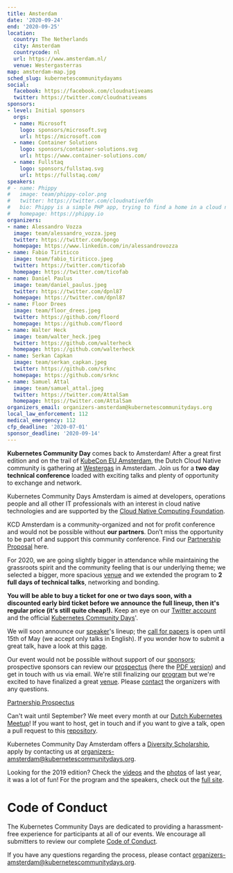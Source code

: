 ```yaml
---
title: Amsterdam
date: '2020-09-24'
end: '2020-09-25'
location:
  country: The Netherlands
  city: Amsterdam
  countrycode: nl
  url: https://www.amsterdam.nl/
  venue: Westergasterras
map: amsterdam-map.jpg
sched_slug: kubernetescommunitydayams
social:
  facebook: https://facebook.com/cloudnativeams
  twitter: https://twitter.com/cloudnativeams
sponsors:
- level: Initial sponsors
  orgs:
  - name: Microsoft
    logo: sponsors/microsoft.svg
    url: https://microsoft.com
  - name: Container Solutions
    logo: sponsors/container-solutions.svg
    url: https://www.container-solutions.com/
  - name: Fullstaq
    logo: sponsors/fullstaq.svg
    url: https://fullstaq.com/
speakers:
# - name: Phippy
#   image: team/phippy-color.png
#   twitter: https://twitter.com/cloudnativefdn
#   bio: Phippy is a simple PHP app, trying to find a home in a cloud native world.
#   homepage: https://phippy.io
organizers:
- name: Alessandro Vozza
  image: team/alessandro_vozza.jpeg
  twitter: https://twitter.com/bongo
  homepage: https://www.linkedin.com/in/alessandrovozza
- name: Fabio Tiriticco
  image: team/fabio_tiriticco.jpeg
  twitter: https://twitter.com/ticofab
  homepage: https://twitter.com/ticofab
- name: Daniel Paulus
  image: team/daniel_paulus.jpeg
  twitter: https://twitter.com/dpnl87
  homepage: https://twitter.com/dpnl87
- name: Floor Drees
  image: team/floor_drees.jpeg
  twitter: https://github.com/floord
  homepage: https://github.com/floord
- name: Walter Heck
  image: team/walter_heck.jpeg
  twitter: https://github.com/walterheck
  homepage: https://github.com/walterheck
- name: Serkan Capkan
  image: team/serkan_capkan.jpeg
  twitter: https://github.com/srknc
  homepage: https://github.com/srknc
- name: Samuel Attal 
  image: team/samuel_attal.jpeg
  twitter: https://twitter.com/AttalSam
  homepage: https://twitter.com/AttalSam
organizers_email: organizers-amsterdam@kubernetescommunitydays.org
local_law_enforcement: 112
medical_emergency: 112
cfp_deadline: '2020-07-01'
sponsor_deadline: '2020-09-14'
---
```


**Kubernetes Community Day** comes back to Amsterdam! After a great first edition and on the trail of [KubeCon EU Amsterdam](https://events.linuxfoundation.org/kubecon-cloudnativecon-europe/), the Dutch Cloud Native community is gathering at [Westergas](venue) in Amsterdam. Join us for a **two day technical conference** loaded with exciting talks and plenty of opportunity to exchange and network.

Kubernetes Community Days Amsterdam is aimed at developers, operations people and all other IT professionals with an interest in cloud native technologies and are supported by the [Cloud Native Computing Foundation](https://cncf.io). 

KCD Amsterdam is a community-organized and not for profit conference and would not be possible without **our partners**. Don’t miss the opportunity to be part of and support this community conference. Find our [Partnership Proposal](sponsor) here.

For 2020, we are going slightly bigger in attendance while maintaining the grassroots spirit and the community feeling that is our underlying theme; we selected a bigger, more spacious [venue](venue) and we extended the program to **2 full days of technical talks**, networking and bonding.

**You will be able to buy a ticket for one or two days soon, with a discounted early bird ticket before we announce the full lineup, then it's regular price (it's still quite cheap!).** Keep an eye on our [Twitter account](https://twitter.com/cloudnativeams) and the official [Kubernetes Community Days](https://twitter.com/KubernetesDays)'.

We will soon announce our [speaker](speakers)'s lineup; the [call for papers](https://sessionize.com/kcdams2020) is open until 15th of May (we accept only talks in English). If you wonder how to submit a great talk, have a look at this [page](cfp).

Our event would not be possible without support of our [sponsors](sponsor); prospective sponsors can review our [prospectus](prospectus) (here the [PDF version](/img/2020-amsterdam/kcdams2020_sponsor_prospectus.pdf)) and get in touch with us via email. We're still finalizing our [program](program) but we're excited to have finalized a great [venue](venue). Please [contact](contact) the organizers with any questions.

[Partnership Prospectus](/img/2020-amsterdam/kcdams2020_sponsor_prospectus.pdf)

Can't wait until September? We meet every month at our [Dutch Kubernetes Meetup](https://www.meetup.com/Dutch-Kubernetes-Meetup/)! If you want to host, get in touch and if you want to give a talk, open a pull request to this [repository](https://github.com/cloudnative-amsterdam/meetups).

Kubernetes Community Day Amsterdam offers a [Diversity Scholarship](diversity-scholarship), apply by contacting us at [organizers-amsterdam@kubernetescommunitydays.org](mailto:organizers-amsterdam@kubernetescommunitydays.org).

Looking for the 2019 edition? Check the [videos](https://www.youtube.com/playlist?list=PLQGLXxvf53b0fzCwFJSLRyn88bCoFNH2G) and the [photos](https://500px.com/cloudnativeams/galleries/kubernetes-community-day-amsterdam-2019) of last year,  it was a lot of fun! For the program and the speakers, check out the [full site](https://kubernetescommunitydays.org/events/2019-amsterdam/).


# Code of Conduct

The Kubernetes Community Days are dedicated to providing a  harassment-free experience for participants at all of our events. We encourage all submitters to review our complete [Code of Conduct](https://kubernetescommunitydays.org/code-of-conduct/).

If you have any questions regarding the process, please contact [organizers-amsterdam@kubernetescommunitydays.org](mailto:organizers-amsterdam@kubernetescommunitydays.org).
